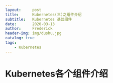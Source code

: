 ```yaml
---
layout:     post
title:      Kubernetes(三)之组件介绍
subtitle:   Kubernetes 基础组件
date:       2020-03-13
author:     Frederick
header-img: img/dushu.jpg
catalog: true
tags:
    - Kubernetes
---
```


# Kubernetes各个组件介绍